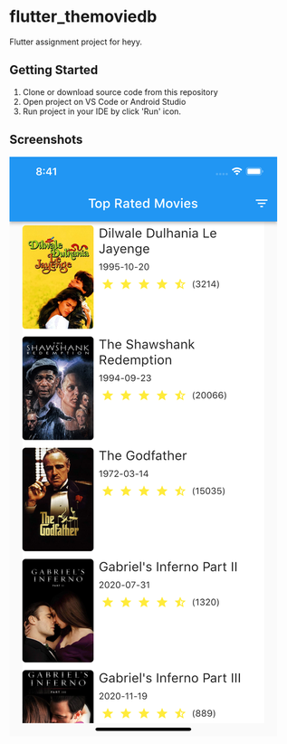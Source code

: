 # flutter_themoviedb

Flutter assignment project for heyy.

## Getting Started

1. Clone or download source code from this repository
2. Open project on VS Code or Android Studio
3. Run project in your IDE by click 'Run' icon.

## Screenshots

![Alt text](/screenshots/home.png?raw=true "Home page")
